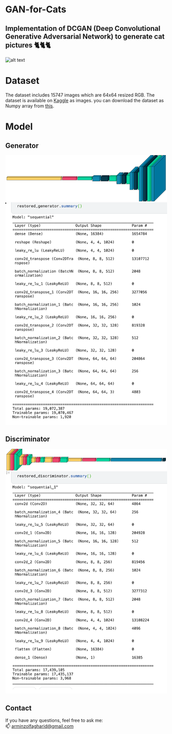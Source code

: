 # GAN-for-Cats

## Implementation of DCGAN (Deep Convolutional Generative Adversarial Network) to generate cat pictures :cat2::cat2::cat2:

![alt text](https://github.com/arminZolfaghari/GAN-for-Cats/blob/main/assets/dcgan.gif)

# Dataset
The dataset includes 15747 images which are 64x64 resized RGB.
The dataset is available on [Kaggle](https://www.kaggle.com/datasets/spandan2/cats-faces-64x64-for-generative-models) as images.
you can download the dataset as Numpy array from [this](https://drive.google.com/file/d/1GS_E0TlExDEHEYEz3_FQ1iM_v7gZPL0i/view?usp=share_link).

# Model
## Generator
![alt text](https://github.com/arminZolfaghari/GAN-for-Cats/blob/main/assets/generator_arch.png)
![alt text](https://github.com/arminZolfaghari/GAN-for-Cats/blob/main/assets/generator_summary.png)

## Discriminator
![alt text](https://github.com/arminZolfaghari/GAN-for-Cats/blob/main/assets/discriminator_arch.png)
![alt text](https://github.com/arminZolfaghari/GAN-for-Cats/blob/main/assets/discriminator_summary.png)



## Contact
If you have any questions, feel free to ask me: </br>
:mailbox:	arminzolfagharid@gmail.com


